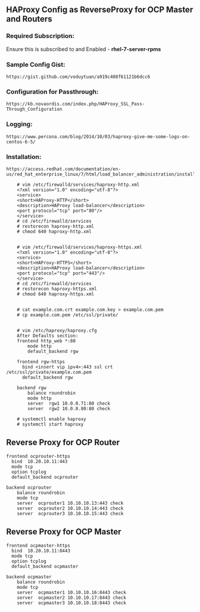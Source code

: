 ## HAProxy Config as ReverseProxy for OCP Master and Routers

### Required Subscription:
Ensure this is subscribed to and Enabled - **rhel-7-server-rpms**

### Sample Config Gist:
	https://gist.github.com/voduytuan/a919c408f61121b6dcc6

### Configuration for Passthrough:
	https://kb.novaordis.com/index.php/HAProxy_SSL_Pass-Through_Configuration

### Logging:
	https://www.percona.com/blog/2014/10/03/haproxy-give-me-some-logs-on-centos-6-5/

### Installation:
	https://access.redhat.com/documentation/en-us/red_hat_enterprise_linux/7/html/load_balancer_administration/install_haproxy_example1

```
	# vim /etc/firewalld/services/haproxy-http.xml
	<?xml version="1.0" encoding="utf-8"?>
	<service>
	<short>HAProxy-HTTP</short>
	<description>HAProxy load-balancer</description>
	<port protocol="tcp" port="80"/>
	</service>
	# cd /etc/firewalld/services
	# restorecon haproxy-http.xml
	# chmod 640 haproxy-http.xml


	# vim /etc/firewalld/services/haproxy-https.xml
	<?xml version="1.0" encoding="utf-8"?>
	<service>
	<short>HAProxy-HTTPS</short>
	<description>HAProxy load-balancer</description>
	<port protocol="tcp" port="443"/>
	</service>
	# cd /etc/firewalld/services
	# restorecon haproxy-https.xml
	# chmod 640 haproxy-https.xml


	# cat example.com.crt example.com.key > example.com.pem
	# cp example.com.pem /etc/ssl/private/


	# vim /etc/haproxy/haproxy.cfg
	After Defaults section:
	frontend http_web *:80
	    mode http
	    default_backend rgw

	frontend rgw­-https
	  bind <insert vip ipv4>:443 ssl crt /etc/ssl/private/example.com.pem
	  default_backend rgw

	backend rgw
	    balance roundrobin
	    mode http
	    server  rgw1 10.0.0.71:80 check
	    server  rgw2 10.0.0.80:80 check

	# systemctl enable haproxy
	# systemctl start haproxy

```
## Reverse Proxy for OCP Router
```
frontend ocprouter-https
  bind  10.20.10.11:443
  mode tcp
  option tcplog
  default_backend ocprouter

backend ocprouter
    balance roundrobin
    mode tcp
    server  ocprouter1 10.10.10.13:443 check
    server  ocprouter2 10.10.10.14:443 check
    server  ocprouter3 10.10.10.15:443 check
```
## Reverse Proxy for OCP Master
```
frontend ocpmaster-https
  bind  10.20.10.11:8443
  mode tcp
  option tcplog
  default_backend ocpmaster

backend ocpmaster
    balance roundrobin
    mode tcp
    server  ocpmaster1 10.10.10.16:8443 check
    server  ocpmaster2 10.10.10.17:8443 check
    server  ocpmaster3 10.10.10.18:8443 check
```
